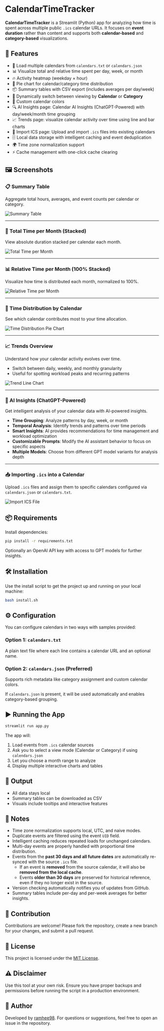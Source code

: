 # CalendarTimeTracker

**CalendarTimeTracker** is a Streamlit (Python) app for analyzing how time is spent across multiple public `.ics` calendar URLs. It focuses on **event duration** rather than content and supports both **calendar-based** and **category-based** visualizations.

## 🚀 Features

- 📅 Load multiple calendars from `calendars.txt` or `calendars.json`
- 📊 Visualize total and relative time spent per day, week, or month
- 🔥 Activity heatmap (weekday × hour)
- 🍰 Pie chart for calendar/category time distribution
- 📦 Summary tables with CSV export (includes averages per day/week)
- 🔄 Dynamically switch between viewing by **Calendar** or **Category**
- 🎨 Custom calendar colors
- 🔍 AI Insights page: Calendar AI Insights (ChatGPT-Powered) with day/week/month time grouping
- 📈 Trends page: visualize calendar activity over time using line and bar charts
- 📂 Import ICS page: Upload and import `.ics` files into existing calendars
- 🗄️ Local data storage with intelligent caching and event deduplication
- 🌍 Time zone normalization support
- ⚡ Cache management with one-click cache clearing

## 🖼️ Screenshots

### 📋 Summary Table
Aggregate total hours, averages, and event counts per calendar or category.

![Summary Table](img/summary.png)

---

### 📆 Total Time per Month (Stacked)
View absolute duration stacked per calendar each month.

![Total Time per Month](img/total-time-per-month-stacked.png)

---

### 📊 Relative Time per Month (100% Stacked)
Visualize how time is distributed each month, normalized to 100%.

![Relative Time per Month](img/relative-time-per-month.png)

---

### 🥧 Time Distribution by Calendar
See which calendar contributes most to your time allocation.

![Time Distribution Pie Chart](img/time-distribution-per-calendar.png)

---

### 📈 Trends Overview

Understand how your calendar activity evolves over time.

- Switch between daily, weekly, and monthly granularity
- Useful for spotting workload peaks and recurring patterns

![Trend Line Chart](img/trends-line-chart.png)

---

### 🧠 AI Insights (ChatGPT-Powered)

Get intelligent analysis of your calendar data with AI-powered insights.

- **Time Grouping**: Analyze patterns by day, week, or month
- **Temporal Analysis**: Identify trends and patterns over time periods
- **Smart Insights**: AI provides recommendations for time management and workload optimization
- **Customizable Prompts**: Modify the AI assistant behavior to focus on specific aspects
- **Multiple Models**: Choose from different GPT model variants for analysis depth

---

### 📥 Importing `.ics` into a Calendar
Upload `.ics` files and assign them to specific calendars configured via `calendars.json` or `calendars.txt`.

![Import ICS File](img/import-ics.png)

## 📦 Requirements
Install dependencies:

```bash
pip install -r requirements.txt
```
Optionally an OpenAI API key with access to GPT models for further insights.

## 🛠 Installation

Use the install script to get the project up and running on your local machine:

```bash
bash install.sh
```

## ⚙️ Configuration

You can configure calendars in two ways with samples provided:

### Option 1: `calendars.txt`

A plain text file where each line contains a calendar URL and an optional name.

### Option 2: `calendars.json` (Preferred)

Supports rich metadata like category assignment and custom calendar colors.

If `calendars.json` is present, it will be used automatically and enables category-based grouping.

## ▶️ Running the App

```bash
streamlit run app.py
```

The app will:

1. Load events from `.ics` calendar sources
2. Ask you to select a view mode (Calendar or Category) if using `calendars.json`
3. Let you choose a month range to analyze
4. Display multiple interactive charts and tables

## 📂 Output

- All data stays local
- Summary tables can be downloaded as CSV
- Visuals include tooltips and interactive features

## 🧠 Notes

- Time zone normalization supports local, UTC, and naive modes.
- Duplicate events are filtered using the event `UID` field.
- Intelligent caching reduces repeated loads for unchanged calendars.
- Multi-day events are properly handled with proportional time distribution.
- Events from the **past 30 days and all future dates** are automatically re-synced with the source `.ics` file.
  - If an event is **removed** from the source calendar, it will also be **removed from the local cache**.
  - Events **older than 30 days** are preserved for historical reference, even if they no longer exist in the source.
- Version checking automatically notifies you of updates from GitHub.
- Summary tables include per-day and per-week averages for better insights.

## 🙌 Contribution

Contributions are welcome! Please fork the repository, create a new branch for your changes, and submit a pull request.

## 📄 License

This project is licensed under the [MIT License](LICENSE).

## ⚠️ Disclaimer

Use this tool at your own risk. Ensure you have proper backups and permissions before running the script in a production environment.

## 👤 Author

Developed by [ramhee98](https://github.com/ramhee98). For questions or suggestions, feel free to open an issue in the repository.
